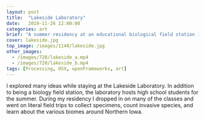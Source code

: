 ```yaml
---
layout: post
title:  "Lakeside Laboratory"
date:   2019-11-26 12:00:00
categories: art
brief: "A summer residency at an educational biological field station in Iowa."
cover: lakeside.jpg
top_image: /images/1140/lakeside.jpg
other_images:
  - /images/720/lakeside_a.mp4
  - /images/720/lakeside_b.mp4
tags: [Processing, OSX, openFrameworks, art]
---
```


I explored many ideas while staying at the Lakeside Laboratory. In addition to being a biology field station, the laboratory hosts high school students for the summer.
During my residency I dropped in on many of the classes
and went on literal field trips to collect specimens, count invasive species, and learn about the various biomes around Northern Iowa.
